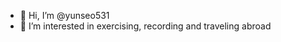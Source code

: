 - 👋 Hi, I’m @yunseo531
- 👀 I’m interested in exercising, recording and traveling abroad


<!---
yunseo531/yunseo531 is a ✨ special ✨ repository because its `README.md` (this file) appears on your GitHub profile.
You can click the Preview link to take a look at your changes.
- 💞️ I’m looking to collaborate on ...
- 📫 How to reach me ...
- 😄 Pronouns: ...
- ⚡ Fun fact: ... >
--->
